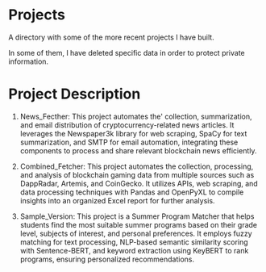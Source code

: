 # Projects

A directory with some of the more recent projects I have built.

In some of them, I have deleted specific data in order to protect private information.

# Project Description

1. News_Fecther: This project automates the' collection, summarization, and email distribution of cryptocurrency-related news articles. It leverages the Newspaper3k library for web scraping, SpaCy for text summarization, and SMTP for email automation, integrating these components to process and share relevant blockchain news efficiently.

2. Combined_Fetcher: This project automates the collection, processing, and analysis of blockchain gaming data from multiple sources such as DappRadar, Artemis, and CoinGecko. It utilizes APIs, web scraping, and data processing techniques with Pandas and OpenPyXL to compile insights into an organized Excel report for further analysis.

3. Sample_Version: This project is a Summer Program Matcher that helps students find the most suitable summer programs based on their grade level, subjects of interest, and personal preferences. It employs fuzzy matching for text processing, NLP-based semantic similarity scoring with Sentence-BERT, and keyword extraction using KeyBERT to rank programs, ensuring personalized recommendations.








